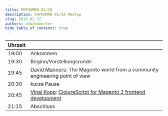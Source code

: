 ```yaml
---
title: PHPUGMRN 01/18
description: PHPUGMRN 01/18 Meetup
slug: 2018_02_22
authors: shochdoerfer
hide_table_of_contents: true
---
```


| Uhrzeit |                                                                                                                                                                           | 
|---------|---------------------------------------------------------------------------------------------------------------------------------------------------------------------------|
| 19:00   | Ankommen                                                                                                                                                                  |
| 19:30   | Beginn/Vorstellungsrunde                                                                                                                                                  |
| 19:45   | [David Manners](https://twitter.com/mannersd): The Magento world from a community engineering point of view                                                               |
| 20:30   | kurze Pause                                                                                                                                                               |
| 20:45   | [Vinai Kopp](https://twitter.com/vinaikopp): [ClojureScript for Magento 2 frontend development](https://www.slideshare.net/vinaikopp/clojurescript-in-magento-2-phpugmrn) |
| 21:15   | Abschluss                                                                                                                                                                 |
